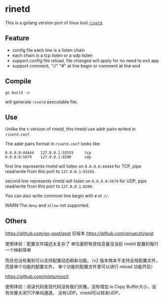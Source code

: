 # rinetd

This is a golang version port of linux tool [`rinetd`](https://github.com/samhocevar/rinetd).


## Feature

- config file each line is a listen chain
- each chain is a tcp listen or a udp listen
- support config file reload, file changed will apply for no need to exit app
- support comment, "//" "#" at line begin or comment at line end


## Compile

```shell
go build -v
```
will generate `rinetd` executable file.

## Use

Unlike the c version of rinetd, this rinetd use addr pairs writed in `rinetd.conf`.

The addr pairs format in `rinetd.conf` looks like 
```
0.0.0.0:44444   127.0.0.1:55555     tcp
0.0.0.0:5679    127.0.0.1:8200      udp
```

first line represents rinetd will listen on `0.0.0.0:44444` for TCP, 
pipe read/write from this port to `127.0.0.1:55555`.

second line represents rinetd will listen on `0.0.0.0:5679` for UDP, 
pipe read/write from this port to `127.0.0.1:8200`.

You can also write commnet line begin with `#` or `//`.

WARN:The `deny` and `allow` not supported.


## Others

https://github.com/go-gost/gost 旧版本 https://github.com/ginuerzh/gost

使用体验：配置文件描述太复杂了 单位面积有效信息量没当前 rinetd 配置的每行一个映射简单

而且也没有看到可以支持配置动态刷新功能。（v2 版本根本不支持全局配置文件，而是单个功能的配置文件，
单个功能的配置文件里可以进行 reload 功能开启）

https://github.com/inlets/mixctl 

使用体验：阅读代码发现代码没有我们优雅，没有增加 io.Copy Buffer大小，没有优雅关闭TCP单向通道。
没有UDP。rinetd可以转发UDP。
